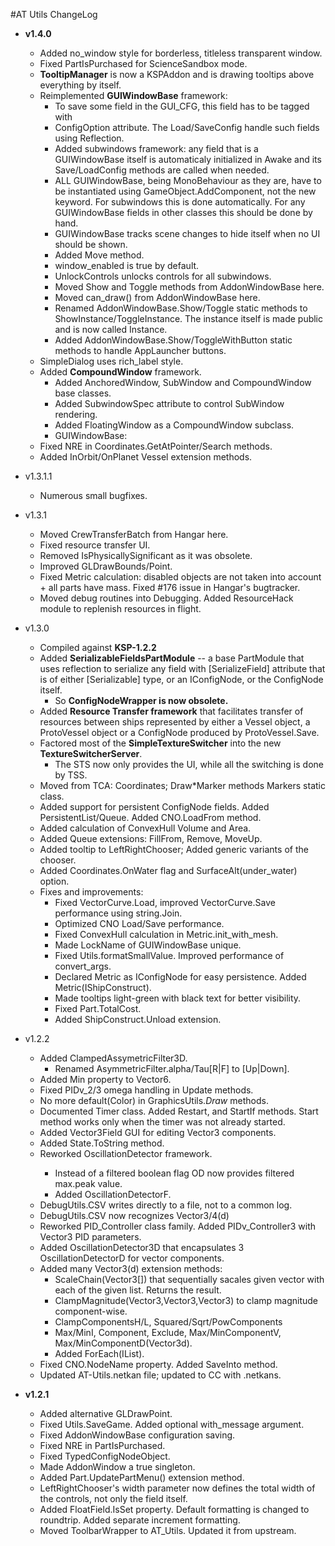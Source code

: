 #AT Utils ChangeLog

* **v1.4.0**
    * Added no_window style for borderless, titleless transparent window.
    * Fixed PartIsPurchased for ScienceSandbox mode.
    * **TooltipManager** is now a KSPAddon and is drawing tooltips above everything by itself.
    * Reimplemented **GUIWindowBase** framework:
        * To save some field in the GUI_CFG, this field has to be tagged with
        * ConfigOption attribute. The Load/SaveConfig handle such fields using Reflection.
        * Added subwindows framework: any field that is a GUIWindowBase itself is automaticaly initialized in Awake and its Save/LoadConfig methods are called when needed.
        * ALL GUIWindowBase, being MonoBehaviour as they are, have to be instantiated using GameObject.AddComponent, not the new keyword. For subwindows this is done automatically. For any GUIWindowBase fields in other classes this should be done by hand.
        * GUIWindowBase tracks scene changes to hide itself when no UI should be shown.
        * Added Move method.
        * window_enabled is true by default.
        * UnlockControls unlocks controls for all subwindows.
        * Moved Show and Toggle methods from AddonWindowBase here.
        * Moved can_draw() from AddonWindowBase here.
        * Renamed AddonWindowBase.Show/Toggle static methods to ShowInstance/ToggleInstance. The instance itself is made public and is now called Instance.
        * Added AddonWindowBase.Show/ToggleWithButton static methods to handle AppLauncher buttons.
    * SimpleDialog uses rich_label style.
    * Added **CompoundWindow** framework.
        * Added AnchoredWindow, SubWindow and CompoundWindow base classes.
        * Added SubwindowSpec attribute to control SubWindow rendering.
        * Added FloatingWindow as a CompoundWindow subclass.
        * GUIWindowBase:
    * Fixed NRE in Coordinates.GetAtPointer/Search methods.
    * Added InOrbit/OnPlanet Vessel extension methods.

* v1.3.1.1
    * Numerous small bugfixes.

* v1.3.1
	* Moved CrewTransferBatch from Hangar here.
    * Fixed resource transfer UI.
    * Removed IsPhysicallySignificant as it was obsolete.
    * Improved GLDrawBounds/Point.
    * Fixed Metric calculation: disabled objects are not taken into account + all parts have mass. Fixed #176 issue in Hangar's bugtracker.
    * Moved debug routines into Debugging. Added ResourceHack module to replenish resources in flight.
* v1.3.0
    * Compiled against **KSP-1.2.2**
    * Added **SerializableFieldsPartModule** -- a base PartModule that uses reflection to serialize any field with [SerializeField] attribute that is of either [Serializable] type, or an IConfigNode, or the ConfigNode itself.
    	* So **ConfigNodeWrapper is now obsolete.**
    * Added **Resource Transfer framework** that facilitates transfer of resources between ships represented by either a Vessel object, a ProtoVessel object or a ConfigNode produced by ProtoVessel.Save.
    * Factored most of the **SimpleTextureSwitcher** into the new **TextureSwitcherServer**.
        * The STS now only provides the UI, while all the switching is done by TSS.
    * Moved from TCA: Coordinates; Draw*Marker methods Markers static class.
    * Added support for persistent ConfigNode fields. Added PersistentList/Queue. Added CNO.LoadFrom method.
    * Added calculation of ConvexHull Volume and Area.
    * Added Queue extensions: FillFrom, Remove, MoveUp.
    * Added tooltip to LeftRightChooser; Added generic variants of the chooser.
    * Added Coordinates.OnWater flag and SurfaceAlt(under_water) option.
    * Fixes and improvements:
        * Fixed VectorCurve.Load, improved VectorCurve.Save performance using string.Join.
        * Optimized CNO Load/Save performance.
        * Fixed ConvexHull calculation in Metric.init_with_mesh.
	    * Made LockName of GUIWindowBase unique.
	    * Fixed Utils.formatSmallValue. Improved performance of convert_args.
    	* Declared Metric as IConfigNode for easy persistence. Added Metric(IShipConstruct).
    	* Made tooltips light-green with black text for better visibility.
        * Fixed Part.TotalCost.
        * Added ShipConstruct.Unload extension.
* v1.2.2
    * Added ClampedAssymetricFilter3D.
        * Renamed AsymmetricFilter.alpha/Tau[R|F] to [Up|Down].
    * Added Min property to Vector6.
    * Fixed PIDv_2/3 omega handling in Update methods.
    * No more default(Color) in GraphicsUtils.*Draw* methods.
    * Documented Timer class. Added Restart, and StartIf methods. Start method works only when the timer was not already started.
    * Added Vector3Field GUI for editing Vector3 components.
    * Added State<T>.ToString method.
    * Reworked OscillationDetector<T> framework.
        * Instead of a filtered boolean flag OD now provides filtered max.peak value.
        * Added OscillationDetectorF.
    * DebugUtils.CSV writes directly to a file, not to a common log.
    * DebugUtils.CSV now recognizes Vector3/4(d)
    * Reworked PID_Controller class family. Added PIDv_Controller3 with Vector3 PID parameters.
    * Added OscillationDetector3D that encapsulates 3 OscillationDetectorD for vector components.
    * Added many Vector3(d) extension methods:
        * ScaleChain(Vector3[]) that sequentially sacales given vector with each of the given list. Returns the result.
        * ClampMagnitude(Vector3,Vector3,Vector3) to clamp magnitude component-wise.
        * ClampComponentsH/L, Squared/Sqrt/PowComponents
        * Max/MinI, Component, Exclude, Max/MinComponentV, Max/MinComponentD(Vector3d).
        * Added ForEach(IList).
    * Fixed CNO.NodeName property. Added SaveInto method.
    * Updated AT-Utils.netkan file; updated to CC with .netkans.

* **v1.2.1**
    * Added alternative GLDrawPoint.
    * Fixed Utils.SaveGame. Added optional with_message argument.
    * Fixed AddonWindowBase configuration saving.
    * Fixed NRE in PartIsPurchased.
    * Fixed TypedConfigNodeObject.
    * Made AddonWindow a true singleton.
    * Added Part.UpdatePartMenu() extension method.
    * LeftRightChooser's width parameter now defines the total width of the controls, not only the field itself.
    * Added FloatField.IsSet property. Default formatting is changed to roundtrip. Added separate increment formatting.
    * Moved ToolbarWrapper to AT_Utils. Updated it from upstream.